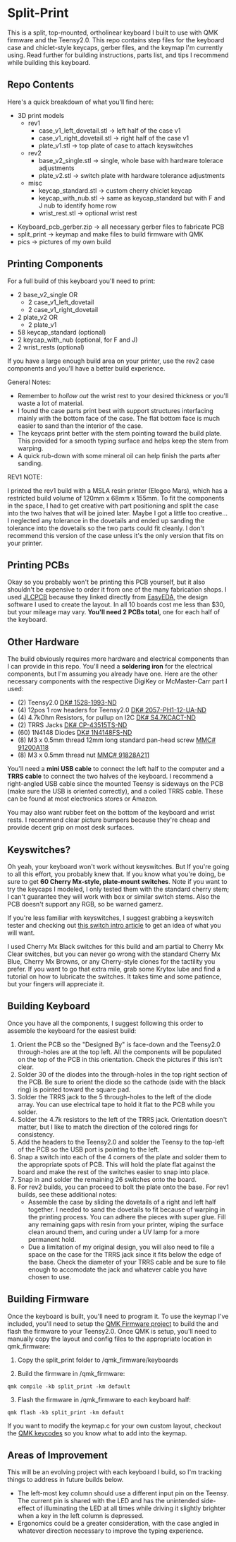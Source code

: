 # Split-Print
This is a split, top-mounted, ortholinear keyboard I built to use with QMK firmware and the Teensy2.0. This repo contains step files for the keyboard case and chiclet-style keycaps, gerber files, and the keymap I'm currently using. Read further for building instructions, parts list, and tips I recommend while building this keyboard.

## Repo Contents
Here's a quick breakdown of what you'll find here:

+ 3D print models
    + rev1
        - case_v1_left_dovetail.stl -> left half of the case v1
        - case_v1_right_dovetail.stl -> right half of the case v1
        - plate_v1.stl -> top plate of case to attach keyswitches
    + rev2
        - base_v2_single.stl -> single, whole base with hardware tolerace adjustments
        - plate_v2.stl -> switch plate with hardware tolerance adjustments
    + misc
        - keycap_standard.stl -> custom cherry chiclet keycap
        - keycap_with_nub.stl -> same as keycap_standard but with F and J nub to identify home row
        - wrist_rest.stl -> optional wrist rest
- Keyboard_pcb_gerber.zip -> all necessary gerber files to fabricate PCB
- split_print -> keymap and make files to build firmware with QMK
- pics -> pictures of my own build

## Printing Components
For a full build of this keyboard you'll need to print:


- 2 base_v2_single OR  
    - 2 case_v1_left_dovetail
    - 2 case_v1_right_dovetail
- 2 plate_v2 OR
    - 2 plate_v1
- 58 keycap_standard (optional)
- 2 keycap_with_nub (optional, for F and J)
- 2 wrist_rests (optional)

If you have a large enough build area on your printer, use the rev2 case components and you'll have a better build experience. 

General Notes:

- Remember to *hollow out* the wrist rest to your desired thickness or you'll waste a lot of material.
- I found the case parts print best with support structures interfacing mainly with the bottom face of the case. The flat bottom face is much easier to sand than the interior of the case.
- The keycaps print better with the stem pointing toward the build plate. This provided for a smooth typing surface and helps keep the stem from warping.
- A quick rub-down with some mineral oil can help finish the parts after sanding.

REV1 NOTE:

I printed the rev1 build with a MSLA resin printer (Elegoo Mars), which has a restricted build volume of 120mm x 68mm x 155mm. To fit the components in the space, I had to get creative with part positioning and split the case into the two halves that will be joined later. Maybe I got a little too creative... I neglected any tolerance in the dovetails and ended up sanding the tolerance into the dovetails so the two parts could fit cleanly. I don't recommend this version of the case unless it's the only version that fits on your printer.


## Printing PCBs
Okay so you probably won't be printing this PCB yourself, but it also shouldn't be expensive to order it from one of the many fabrication shops. I used [JLCPCB](https://jlcpcb.com) because they linked directly from [EasyEDA](https://easyeda.com), the design software I used to create the layout. In all 10 boards cost me less than $30, but your mileage may vary. **You'll need 2 PCBs total**, one for each half of the keyboard.

## Other Hardware
The build obviously requires more hardware and electrical components than I can provide in this repo. You'll need a **soldering iron** for the electrical components, but I'm assuming you already have one. Here are the other necessary components with the respective DigiKey or McMaster-Carr part I used:

- (2) Teensy2.0 [DK# 1528-1993-ND](https://www.digikey.com/product-detail/en/adafruit-industries-llc/199/1528-1993-ND/6827126)
- (4) 12pos 1 row headers for Teensy2.0 [DK# 2057-PH1-12-UA-ND](https://www.digikey.com/product-detail/en/adam-tech/PH1-12-UA/2057-PH1-12-UA-ND/9830395)
- (4) 4.7kOhm Resistors, for pullup on I2C [DK# S4.7KCACT-ND](https://www.digikey.com/product-detail/en/stackpole-electronics-inc/RNMF14FTC4K70/S4.7KCACT-ND/2617510)
- (2) TRRS Jacks [DK# CP-43515TS-ND](https://www.digikey.com/product-detail/en/cui-devices/SJ-43515TS/CP-43515TS-ND/368147)
- (60) 1N4148 Diodes [DK# 1N4148FS-ND](https://www.digikey.com/product-detail/en/on-semiconductor/1N4148/1N4148FS-ND/458603)
- (8) M3 x 0.5mm thread 12mm long standard pan-head screw [MMC# 91200A118](https://www.mcmaster.com/catalog/91200A118)
- (8) M3 x 0.5mm thread nut [MMC# 91828A211](https://www.mcmaster.com/catalog/91828A211)

You'll need a **mini USB cable** to connect the left half to the computer and a **TRRS cable** to connect the two halves of the keyboard. I recommend a right-angled USB cable since the mounted Teensy is sideways on the PCB (make sure the USB is oriented correctly), and a coiled TRRS cable. These can be found at most electronics stores or Amazon.

You may also want rubber feet on the bottom of the keyboard and wrist rests. I recommend clear picture bumpers because they're cheap and provide decent grip on most desk surfaces.

## Keyswitches?
Oh yeah, your keyboard won't work without keyswitches. But If you're going to all this effort, you probably knew that. If you know what you're doing,  be sure to get **60 Cherry Mx-style, plate-mount switches**. Note if you want to try the keycaps I modeled, I only tested them with the standard cherry stem; I can't guarantee they will work with box or similar switch stems. Also the PCB doesn't support any RGB, so be warned gamerz.

If you're less familiar with keyswitches, I suggest grabbing a keyswitch tester and checking out [this switch intro article](https://www.keyboardco.com/blog/index.php/2012/12/an-introduction-to-cherry-mx-mechanical-switches/) to get an idea of what you will want.

I used Cherry Mx Black switches for this build and am partial to Cherry Mx Clear switches, but you can never go wrong with the standard Cherry Mx Blue, Cherry Mx Browns, or any Cherry-style clones for the tactility you prefer. If you want to go that extra mile, grab some Krytox lube and find a tutorial on how to lubricate the switches. It takes time and some patience, but your fingers will appreciate it.

## Building Keyboard
Once you have all the components, I suggest following this order to assemble the keyboard for the easiest build:

1. Orient the PCB so the "Designed By" is face-down and the Teensy2.0 through-holes are at the top left. All the components will be populated on the top of the PCB in this orientation. Check the pictures if this isn't clear.
2. Solder 30 of the diodes into the through-holes in the top right section of the PCB. Be sure to orient the diode so the cathode (side with the black ring) is pointed toward the square pad.
2. Solder the TRRS jack to the 5 through-holes to the left of the diode array. You can use electrical tape to hold it flat to the PCB while you solder.
3. Solder the 4.7k resistors to the left of the TRRS jack. Orientation doesn't matter, but I like to match the direction of the colored rings for consistency.
4. Add the headers to the Teensy2.0 and solder the Teensy to the top-left of the PCB so the USB port is pointing to the left.
5. Snap a switch into each of the 4 corners of the plate and solder them to the appropriate spots of PCB. This will hold the plate flat against the board and make the rest of the switches easier to snap into place.
6. Snap in and solder the remaining 26 switches onto the board.
7. For rev2 builds, you can proceed to bolt the plate onto the base. For rev1 builds, see these additional notes:
    - Assemble the case by sliding the dovetails of a right and left half together. I needed to sand the dovetails to fit because of warping in the printing process. You can adhere the pieces with super glue. Fill any remaining gaps with resin from your printer, wiping the surface clean around them, and curing under a UV lamp for a more permanent hold.
    - Due a limitation of my original design, you will also need to file a space on the case for the TRRS jack since it fits below the edge of the base. Check the diameter of your TRRS cable and be sure to file enough to accomodate the jack and whatever cable you have chosen to use.


## Building Firmware
Once the keyboard is built, you'll need to program it. To use the keymap I've included, you'll need to setup the [QMK Firmware project](https://github.com/qmk/qmk_firmware) to build the and flash the firmware to your Teensy2.0. Once QMK is setup, you'll need to manually copy the layout and config files to the appropriate location in qmk_firmware:

1. Copy the split_print folder to /qmk_firmware/keyboards

2. Build the firmware in /qmk_firmware:

```qmk compile -kb split_print -km default```


3. Flash the firmware in /qmk_firmware to each keyboard half:

```qmk flash -kb split_print -km default```

If you want to modify the keymap.c for your own custom layout, checkout the [QMK keycodes](https://beta.docs.qmk.fm/using-qmk/simple-keycodes/keycodes_basic) so you know what to add into the keymap.

## Areas of Improvement
This will be an evolving project with each keyboard I build, so I'm tracking things to address in future builds below.

- The left-most key column should use a different input pin on the Teensy. The current pin is shared with the LED and has the unintended side-effect of illuminating the LED at all times while driving it slightly brighter when a key in the left column is depressed.
- Ergonomics could be a greater consideration, with the case angled in whatever direction necessary to improve the typing experience.
